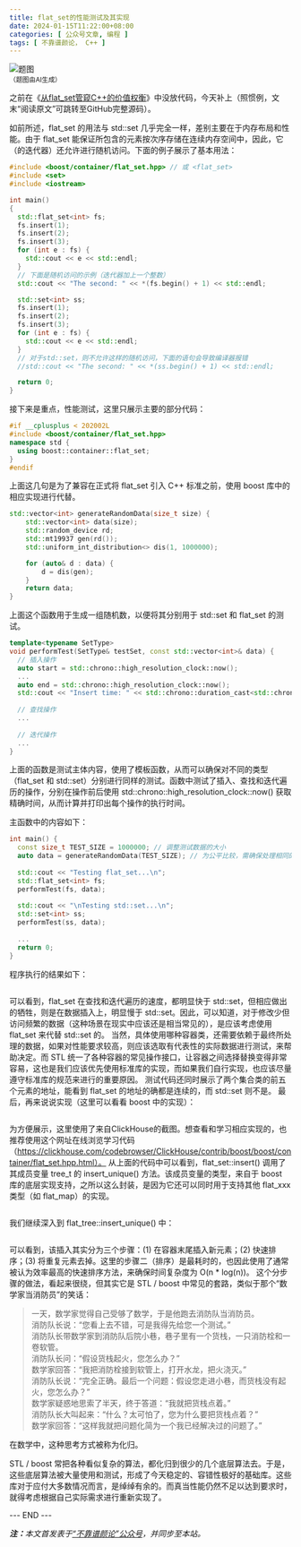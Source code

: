 ```yaml
---
title: flat_set的性能测试及其实现
date: 2024-01-15T11:22:00+08:00
categories: [ 公众号文章, 编程 ]
tags: [ 不靠谱颜论， C++ ]
---
```


<div class="p-3 text-center">
  <img class="img-fluid" src="/images/2024/0115/01.png" alt="题图" style="max-width:640px">
  <div><small>（题图由AI生成）</small></div>
</div>

之前在《[从flat_set管窥C++的价值权衡](/2024/01/07/从flat_set管窥c-的价值权衡/)》中没放代码，今天补上（照惯例，文末“阅读原文”可跳转至GitHub完整源码）。

如前所述，flat_set 的用法与 std::set 几乎完全一样，差别主要在于内存布局和性能。由于 flat_set 能保证所包含的元素按次序存储在连续内存空间中，因此，它（的迭代器）还允许进行随机访问。下面的例子展示了基本用法：

```cpp
#include <boost/container/flat_set.hpp> // 或 <flat_set>
#include <set>
#include <iostream>

int main()
{
  std::flat_set<int> fs;
  fs.insert(1);
  fs.insert(2);
  fs.insert(3);
  for (int e : fs) {
    std::cout << e << std::endl;
  }
  // 下面是随机访问的示例（迭代器加上一个整数）
  std::cout << "The second: " << *(fs.begin() + 1) << std::endl;

  std::set<int> ss;
  fs.insert(1);
  fs.insert(2);
  fs.insert(3);
  for (int e : fs) {
    std::cout << e << std::endl;
  }
  // 对于std::set，则不允许这样的随机访问，下面的语句会导致编译器报错
  //std::cout << "The second: " << *(ss.begin() + 1) << std::endl;

  return 0;
}
```

接下来是重点，性能测试，这里只展示主要的部分代码：

```cpp
#if __cplusplus < 202002L
#include <boost/container/flat_set.hpp>
namespace std {
  using boost::container::flat_set;
}
#endif
```

上面这几句是为了兼容在正式将 flat_set 引入 C++ 标准之前，使用 boost 库中的相应实现进行代替。

```cpp
std::vector<int> generateRandomData(size_t size) {
    std::vector<int> data(size);
    std::random_device rd;
    std::mt19937 gen(rd());
    std::uniform_int_distribution<> dis(1, 1000000);

    for (auto& d : data) {
        d = dis(gen);
    }
    return data;
}
```

上面这个函数用于生成一组随机数，以便将其分别用于 std::set 和 flat_set 的测试。

```cpp
template<typename SetType>
void performTest(SetType& testSet, const std::vector<int>& data) {
  // 插入操作
  auto start = std::chrono::high_resolution_clock::now();
  ...
  auto end = std::chrono::high_resolution_clock::now();
  std::cout << "Insert time: " << std::chrono::duration_cast<std::chrono::microseconds>(end - start).count() << " microseconds\n";
 
  // 查找操作
  ...
 
  // 迭代操作
  ...
}
```

上面的函数是测试主体内容，使用了模板函数，从而可以确保对不同的类型（flat_set 和 std::set）分别进行同样的测试。函数中测试了插入、查找和迭代遍历的操作，分别在操作前后使用 std::chrono::high_resolution_clock::now() 获取精确时间，从而计算并打印出每个操作的执行时间。

主函数中的内容如下：

```cpp
int main() {
  const size_t TEST_SIZE = 1000000; // 调整测试数据的大小
  auto data = generateRandomData(TEST_SIZE); // 为公平比较，需确保处理相同的随机数据
 
  std::cout << "Testing flat_set...\n";
  std::flat_set<int> fs;
  performTest(fs, data);
 
  std::cout << "\nTesting std::set...\n";
  std::set<int> ss;
  performTest(ss, data);
 
  ...
  return 0;
}
```

程序执行的结果如下：

<div class="p-3 text-center">
  <img class="img-fluid" src="/images/2024/0115/02.png" alt="" style="max-width:350px">
</div>

可以看到，flat_set 在查找和迭代遍历的速度，都明显快于 std::set，但相应做出的牺牲，则是在数据插入上，明显慢于 std::set。因此，可以知道，对于修改少但访问频繁的数据（这种场景在现实中应该还是相当常见的），是应该考虑使用 flat_set 来代替 std::set 的。
当然，具体使用哪种容器类，还需要依赖于最终所处理的数据，如果对性能要求较高，则应该选取有代表性的实际数据进行测试，来帮助决定。而 STL 统一了各种容器的常见操作接口，让容器之间选择替换变得非常容易，这也是我们应该优先使用标准库的实现，而如果我们自行实现，也应该尽量遵守标准库的规范来进行的重要原因。
测试代码还同时展示了两个集合类的前五个元素的地址，能看到 flat_set 的地址的确都是连续的，而 std::set 则不是。
最后，再来说说实现（这里可以看看 boost 中的实现）：

<div class="p-3 text-center">
  <img class="img-fluid" src="/images/2024/0115/03.png" alt="" style="max-width:640px">
</div>

为方便展示，这里使用了来自ClickHouse的截图。想查看和学习相应实现的，也推荐使用这个网址在线浏览学习代码（https://clickhouse.com/codebrowser/ClickHouse/contrib/boost/boost/container/flat_set.hpp.html）。
从上面的代码中可以看到，flat_set::insert() 调用了其成员变量 tree_t 的 insert_unique() 方法。该成员变量的类型，来自于 boost 库的底层实现支持，之所以这么封装，是因为它还可以同时用于支持其他 flat_xxx 类型（如 flat_map）的实现。

<div class="p-3 text-center">
  <img class="img-fluid" src="/images/2024/0115/04.png" alt="" style="max-width:640px">
</div>

我们继续深入到 flat_tree::insert_unique() 中：

<div class="p-3 text-center">
  <img class="img-fluid" src="/images/2024/0115/05.png" alt="" style="max-width:640px">
</div>

可以看到，该插入其实分为三个步骤：(1) 在容器末尾插入新元素；(2) 快速排序；(3) 将重复元素去掉。这里的步骤二（排序）是最耗时的，也因此使用了通常被认为效率最高的快速排序方法，来确保时间复杂度为 O(n * log(n))。
这个分步骤的做法，看起来很绕，但其实它是 STL / boost 中常见的套路，类似于那个“数学家当消防员”的笑话：

> 一天，数学家觉得自己受够了数学，于是他跑去消防队当消防员。  
> 消防队长说：“您看上去不错，可是我得先给您一个测试。”  
> 消防队长带数学家到消防队后院小巷，巷子里有一个货栈，一只消防栓和一卷软管。  
> 消防队长问：“假设货栈起火，您怎么办？”  
> 数学家回答：“我把消防栓接到软管上，打开水龙，把火浇灭。”  
> 消防队长说：“完全正确。最后一个问题：假设您走进小巷，而货栈没有起火，您怎么办？”  
> 数学家疑惑地思索了半天，终于答道：“我就把货栈点着。”  
> 消防队长大叫起来：“什么？太可怕了，您为什么要把货栈点着？”  
> 数学家回答：“这样我就把问题化简为一个我已经解决过的问题了。”

在数学中，这种思考方式被称为化归。

STL / boost 常把各种看似复杂的算法，都化归到很少的几个底层算法去。于是，这些底层算法被大量使用和测试，形成了今天稳定的、容错性极好的基础库。这些库对于应付大多数情况而言，是绰绰有余的。而真当性能仍然不足以达到要求时，就得考虑根据自己实际需求进行重新实现了。

<div class="p-5 text-center">--- END ---</div>

<i><b>注：</b>本文首发表于[“不靠谱颜论”公众号](https://mp.weixin.qq.com/s/wJLsQVTZnqB2gWGYsZaMPg)，并同步至本站。</i>

